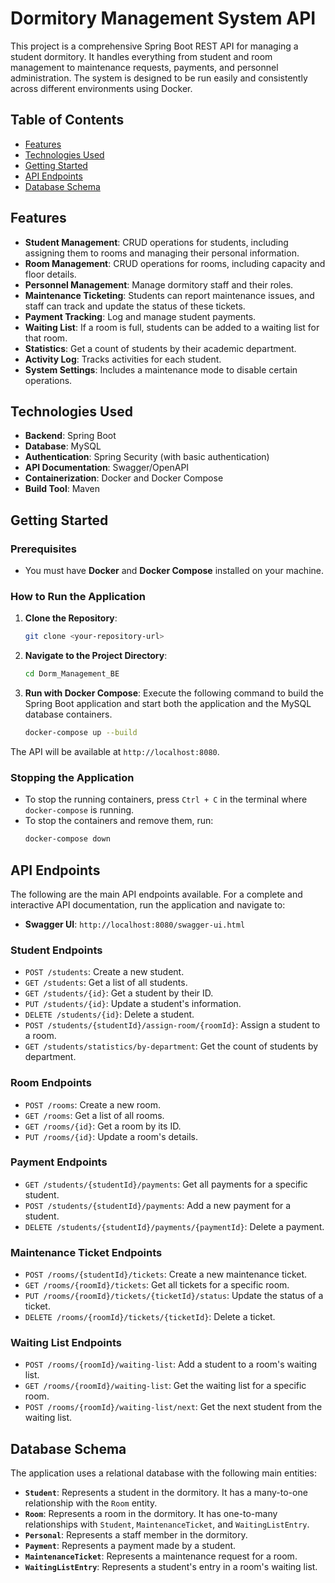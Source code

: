 # Dormitory Management System API

This project is a comprehensive Spring Boot REST API for managing a student dormitory. It handles everything from student and room management to maintenance requests, payments, and personnel administration. The system is designed to be run easily and consistently across different environments using Docker.

## Table of Contents

  - [Features](https://www.google.com/search?q=%23features)
  - [Technologies Used](https://www.google.com/search?q=%23technologies-used)
  - [Getting Started](https://www.google.com/search?q=%23getting-started)
  - [API Endpoints](https://www.google.com/search?q=%23api-endpoints)
  - [Database Schema](https://www.google.com/search?q=%23database-schema)

## Features

  - **Student Management**: CRUD operations for students, including assigning them to rooms and managing their personal information.
  - **Room Management**: CRUD operations for rooms, including capacity and floor details.
  - **Personnel Management**: Manage dormitory staff and their roles.
  - **Maintenance Ticketing**: Students can report maintenance issues, and staff can track and update the status of these tickets.
  - **Payment Tracking**: Log and manage student payments.
  - **Waiting List**: If a room is full, students can be added to a waiting list for that room.
  - **Statistics**: Get a count of students by their academic department.
  - **Activity Log**: Tracks activities for each student.
  - **System Settings**: Includes a maintenance mode to disable certain operations.

## Technologies Used

  - **Backend**: Spring Boot
  - **Database**: MySQL
  - **Authentication**: Spring Security (with basic authentication)
  - **API Documentation**: Swagger/OpenAPI
  - **Containerization**: Docker and Docker Compose
  - **Build Tool**: Maven

## Getting Started

### Prerequisites

  - You must have **Docker** and **Docker Compose** installed on your machine.

### How to Run the Application

1.  **Clone the Repository**:
    ```bash
    git clone <your-repository-url>
    ```
2.  **Navigate to the Project Directory**:
    ```bash
    cd Dorm_Management_BE
    ```
3.  **Run with Docker Compose**:
    Execute the following command to build the Spring Boot application and start both the application and the MySQL database containers.
    ```bash
    docker-compose up --build
    ```

The API will be available at `http://localhost:8080`.

### Stopping the Application

  - To stop the running containers, press `Ctrl + C` in the terminal where `docker-compose` is running.
  - To stop the containers and remove them, run:
    ```bash
    docker-compose down
    ```

## API Endpoints

The following are the main API endpoints available. For a complete and interactive API documentation, run the application and navigate to:

  - **Swagger UI**: `http://localhost:8080/swagger-ui.html`

### Student Endpoints

  - `POST /students`: Create a new student.
  - `GET /students`: Get a list of all students.
  - `GET /students/{id}`: Get a student by their ID.
  - `PUT /students/{id}`: Update a student's information.
  - `DELETE /students/{id}`: Delete a student.
  - `POST /students/{studentId}/assign-room/{roomId}`: Assign a student to a room.
  - `GET /students/statistics/by-department`: Get the count of students by department.

### Room Endpoints

  - `POST /rooms`: Create a new room.
  - `GET /rooms`: Get a list of all rooms.
  - `GET /rooms/{id}`: Get a room by its ID.
  - `PUT /rooms/{id}`: Update a room's details.

### Payment Endpoints

  - `GET /students/{studentId}/payments`: Get all payments for a specific student.
  - `POST /students/{studentId}/payments`: Add a new payment for a student.
  - `DELETE /students/{studentId}/payments/{paymentId}`: Delete a payment.

### Maintenance Ticket Endpoints

  - `POST /rooms/{studentId}/tickets`: Create a new maintenance ticket.
  - `GET /rooms/{roomId}/tickets`: Get all tickets for a specific room.
  - `PUT /rooms/{roomId}/tickets/{ticketId}/status`: Update the status of a ticket.
  - `DELETE /rooms/{roomId}/tickets/{ticketId}`: Delete a ticket.

### Waiting List Endpoints

  - `POST /rooms/{roomId}/waiting-list`: Add a student to a room's waiting list.
  - `GET /rooms/{roomId}/waiting-list`: Get the waiting list for a specific room.
  - `POST /rooms/{roomId}/waiting-list/next`: Get the next student from the waiting list.

## Database Schema

The application uses a relational database with the following main entities:

  - **`Student`**: Represents a student in the dormitory. It has a many-to-one relationship with the `Room` entity.
  - **`Room`**: Represents a room in the dormitory. It has one-to-many relationships with `Student`, `MaintenanceTicket`, and `WaitingListEntry`.
  - **`Personal`**: Represents a staff member in the dormitory.
  - **`Payment`**: Represents a payment made by a student.
  - **`MaintenanceTicket`**: Represents a maintenance request for a room.
  - **`WaitingListEntry`**: Represents a student's entry in a room's waiting list.
